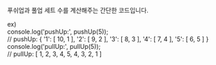 푸쉬업과 풀업 세트 수를 계산해주는 간단한 코드입니다.

ex)   
console.log('pushUp:', pushUp(5));   
// pushUp: {
  '1': [ 10, 1 ],
  '2': [ 9, 2 ],
  '3': [ 8, 3 ],
  '4': [ 7, 4 ],
  '5': [ 6, 5 ]
}   
console.log('pullUp:', pullUp(5));   
// pullUp: [
  1, 2, 3, 4, 5,
  4, 3, 2, 1
]
